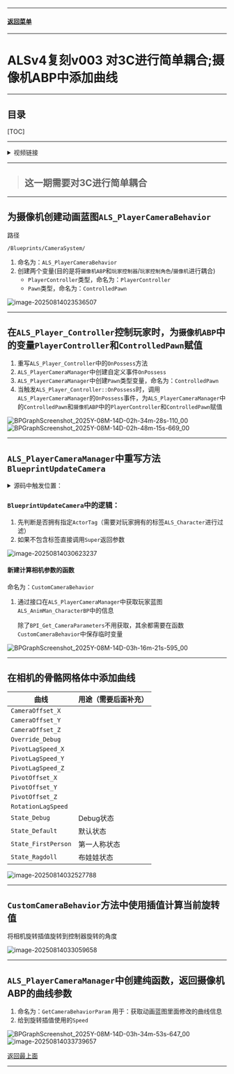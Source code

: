 
------

#### [返回菜单](../ALS_Menu.md)

------

# ALSv4复刻v003 对3C进行简单耦合;摄像机ABP中添加曲线

------

## 目录

[TOC]

------

<details>
<summary>视频链接</summary>

> [高级运动系统解耦和复刻第三期_哔哩哔哩_bilibili](https://www.bilibili.com/video/BV1ja41197XQ?share_source=copy_web&vd_source=ccfefcf8d65f5d070c57cddf34c94047&p=4&spm_id_from=333.788.videopod.episodes)

------

</details>

------

> ## 这一期需要对3C进行简单耦合

------

## 为摄像机创建动画蓝图`ALS_PlayerCameraBehavior`

路径

```
/Blueprints/CameraSystem/
```

1. 命名为：`ALS_PlayerCameraBehavior`
2. 创建两个变量(目的是将`摄像机ABP`和`玩家控制器`/`玩家控制角色`/`摄像机`进行耦合)
   - `PlayerController`类型，命名为：`PlayerController`
   - `Pawn`类型，命名为：`ControlledPawn`

![image-20250814023536507](./Image/ALSv4Reproduce_v003/image-20250814023536507.png)

------

## 在`ALS_Player_Controller`控制玩家时，为`摄像机ABP`中的变量`PlayerController`和`ControlledPawn`赋值

1. 重写`ALS_Player_Controller`中的`OnPossess`方法
2. `ALS_PlayerCameraManager`中创建自定义事件`OnPossess`
3. `ALS_PlayerCameraManager`中创建`Pawn`类型变量，命名为：`ControlledPawn`
4. 当触发`ALS_Player_Controller::OnPossess`时，调用`ALS_PlayerCameraManager`的`OnPossess`事件，为`ALS_PlayerCameraManager`中的`ControlledPawn`和`摄像机ABP`中的`PlayerController`和`ControlledPawn`赋值

![BPGraphScreenshot_2025Y-08M-14D-02h-34m-28s-110_00](./Image/ALSv4Reproduce_v003/BPGraphScreenshot_2025Y-08M-14D-02h-34m-28s-110_00.png)![BPGraphScreenshot_2025Y-08M-14D-02h-48m-15s-669_00](./Image/ALSv4Reproduce_v003/BPGraphScreenshot_2025Y-08M-14D-02h-48m-15s-669_00.png)

------

## `ALS_PlayerCameraManager`中重写方法`BlueprintUpdateCamera`


<details>
<summary>源码中触发位置：</summary>

> 会在`UWorld::Tick`中调用更新
>
> 蓝图挂钩允许蓝图覆盖现有的相机行为或实现自定义摄像机。如果此函数返回true，我们将使用给定的返回值并跳过进一步的计算来确定最终相机POV。
>
> ![image-20250814025720255](./Image/ALSv4Reproduce_v003/image-20250814025720255.png)![image-20250814025325037](./Image/ALSv4Reproduce_v003/image-20250814025325037.png)

------

</details>

### `BlueprintUpdateCamera`中的逻辑：

1. 先判断是否拥有指定`ActorTag`（需要对玩家拥有的标签`ALS_Character`进行过滤）
2. 如果不包含标签直接调用`Super`返回参数

![image-20250814030623237](./Image/ALSv4Reproduce_v003/image-20250814030623237.png)

#### 新建计算相机参数的函数

命名为：`CustomCameraBehavior`

1. 通过接口在`ALS_PlayerCameraManager`中获取玩家蓝图`ALS_AnimMan_CharacterBP`中的信息

   除了`BPI_Get_CameraParameters`不用获取，其余都需要在函数`CustomCameraBehavior`中保存临时变量

![BPGraphScreenshot_2025Y-08M-14D-03h-16m-21s-595_00](./Image/ALSv4Reproduce_v003/BPGraphScreenshot_2025Y-08M-14D-03h-16m-21s-595_00.png)


------

## 在相机的骨骼网格体中添加曲线

| 曲线                | 用途（需要后面补充） |
| ------------------- | -------------------- |
| `CameraOffset_X`    |                      |
| `CameraOffset_Y`    |                      |
| `CameraOffset_Z`    |                      |
| `Override_Debug`    |                      |
| `PivotLagSpeed_X`   |                      |
| `PivotLagSpeed_Y`   |                      |
| `PivotLagSpeed_Z`   |                      |
| `PivotOffset_X`     |                      |
| `PivotOffset_Y`     |                      |
| `PivotOffset_Z`     |                      |
| `RotationLagSpeed`  |                      |
| `State_Debug`       | Debug状态            |
| `State_Default`     | 默认状态             |
| `State_FirstPerson` | 第一人称状态         |
| `State_Ragdoll`     | 布娃娃状态           |

![image-20250814032527788](./Image/ALSv4Reproduce_v003/image-20250814032527788.png)

------

## `CustomCameraBehavior`方法中使用插值计算当前旋转值

将相机旋转插值旋转到控制器旋转的角度

![image-20250814033059658](./Image/ALSv4Reproduce_v003/image-20250814033059658.png)

------

## `ALS_PlayerCameraManager`中创建纯函数，返回摄像机ABP的曲线参数

1. 命名为：`GetCameraBehaviorParam`
   用于：获取动画蓝图里面修改的曲线信息
2. 给到旋转插值使用的`Speed`

![BPGraphScreenshot_2025Y-08M-14D-03h-34m-53s-647_00](./Image/ALSv4Reproduce_v003/BPGraphScreenshot_2025Y-08M-14D-03h-34m-53s-647_00.png)![image-20250814033739657](./Image/ALSv4Reproduce_v003/image-20250814033739657.png)

[返回最上面](#返回菜单)

___________________________________________________________________________________________
